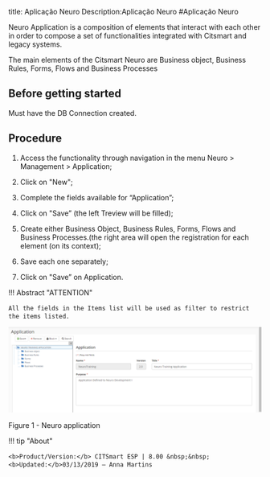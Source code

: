 title: Aplicação Neuro
Description:Aplicação Neuro
#Aplicação Neuro

Neuro Application is a composition of elements that interact with each other in order to compose a set of functionalities integrated with Citsmart and legacy systems. 

The main elements of the Citsmart Neuro are Business object, Business Rules, Forms, Flows and Business Processes

Before getting started
----------------------

Must have the DB Connection created.

Procedure
--------

1)	Access the functionality through navigation in the menu Neuro > Management > Application;

2)	Click on "New";

3)	Complete the fields available for “Application”; 

4)	Click on "Save” (the left Treview will be filled);

5)	Create either  Business Object, Business Rules, Forms, Flows and Business Processes.(the right area will open the registration for each element (on its context);

6)	Save each one separately;

7)	Click on "Save” on Application.


!!! Abstract "ATTENTION"

    All the fields in the Items list will be used as filter to restrict the items listed.


![APP NEURO](images/neuro-4.png)

Figure 1 - Neuro application


!!! tip "About"

    <b>Product/Version:</b> CITSmart ESP | 8.00 &nbsp;&nbsp;
    <b>Updated:</b>03/13/2019 – Anna Martins
